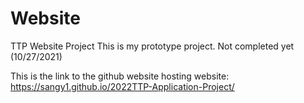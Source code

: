 # Website
 TTP Website Project
This is my prototype project. Not completed yet (10/27/2021)

This is the link to the github website hosting website:
https://sangy1.github.io/2022TTP-Application-Project/
